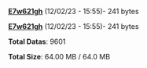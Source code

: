 [**E7w621gh**](/data/E7w621gh.txt) (12/02/23 - 15:55)- 241 bytes

[**E7w621gh**](/data/E7w621gh.txt) (12/02/23 - 15:55)- 241 bytes

**Total Datas**: 9601

**Total Size**: 64.00 MB / 64.0 MB
